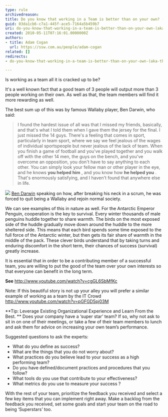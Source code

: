 ```yaml
---
type: rule
archivedreason: 
title: Do you know that working in a Team is better than on your own? (aka The Ben Darwin Rule)
guid: 03da1cb6-c7a1-445f-ace5-7164a5b459b7
uri: do-you-know-that-working-in-a-team-is-better-than-on-your-own-(aka-the-ben-darwin-rule)
created: 2010-05-11T07:16:01.0000000Z
authors:
- title: Adam Cogan
  url: https://ssw.com.au/people/adam-cogan
related: []
redirects:
- do-you-know-that-working-in-a-team-is-better-than-on-your-own-(aka-the-ben-darwin-rule)

---
```


Is working as a team all it is cracked up to be?

 It's a well known fact that a good team of 3 people will output more than 3 people working on their own. As well as that, the team members will find it more rewarding as well.

 The best sum up of this was by famous Wallaby player, Ben Darwin, who said:   
<!--endintro-->



> I found the hardest issue of all was that I missed my friends, basically, and that's what I told them when I gave them the jersey for the final. I just missed the 14 guys. There's a feeling that comes in sport, particularly in team sport, where we say we feel jealous of the wages of individual sportspeople but never jealous of the lack of team. When you finish a game of football and you've played together and you walk off with the other 14 men, the guys on the bench, and you've overcome an opposition, you don't have to say anything to each other. You can simply look your fellow man or other player in the eye, and he knows  **you helped him** , and you know how  **he helped you** . That's enormously satisfying, and I haven't found that anywhere else in life.

![](Darwin.jpg)
[Ben Darwin](http://www.abc.net.au/rn/sportsfactor/stories/2007/2024628.htm) speaking on how, after breaking his neck in a scrum, he was forced to quit being a Wallaby and rejoin normal society.



We can see examples of this in nature as well. For the Antarctic Emperor Penguin, cooperation is the key to survival. Every winter thousands of male penguins huddle together to share warmth. The birds on the most exposed side of the huddle gradually move down around the huddle to the more sheltered side. This means that each bird spends some time exposed to the full force of the Antarctic winter, but then gets its fair share of warmth in the middle of the pack. These clever birds understand that by taking turns and enduring discomfort in the short term, their chances of success (survival) greatly increase.

It is essential that in order to be a contributing member of a successful team, you are willing to put the good of the team over your own interests so that everyone can benefit in the long term.

**See** http://www.youtube.com/watch?v=cgGL6SbMfKc

Note: If this beautiful story is not up your alley you will prefer a similar example of working as a team by the IT Crowd http://www.youtube.com/watch?v=pGFGD5pj03M

**Tip: Leverage Existing Organizational Experience and Learn From the Best.
** Does your company have a ‘super star’ team? If so, why not ask to sit in on one of their meetings, or take a few of their team members to lunch and ask them for advice on increasing your own team’s performance.

 Suggested questions to ask the experts:

* What do you define as success?
* What are the things that you do not worry about?
* What practices do you believe lead to your success as a high performing team?
* Do you have defined/document practices and procedures that you follow?
* What tools do you use that contribute to your effectiveness?
* What metrics do you use to measure your success ?


With the rest of your team, prioritize the feedback you received and select a few key items that you can implement right away.
 Make a backlog from the feedback you received, set some goals and start your team on the road to being ‘Superstars’ too.
